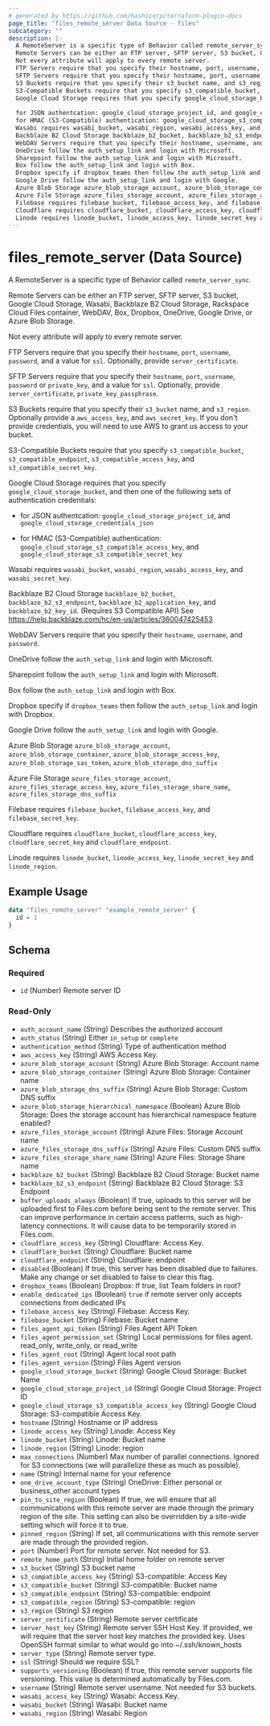 ```yaml
---
# generated by https://github.com/hashicorp/terraform-plugin-docs
page_title: "files_remote_server Data Source - files"
subcategory: ""
description: |-
  A RemoteServer is a specific type of Behavior called remote_server_sync.
  Remote Servers can be either an FTP server, SFTP server, S3 bucket, Google Cloud Storage, Wasabi, Backblaze B2 Cloud Storage, Rackspace Cloud Files container, WebDAV, Box, Dropbox, OneDrive, Google Drive, or Azure Blob Storage.
  Not every attribute will apply to every remote server.
  FTP Servers require that you specify their hostname, port, username, password, and a value for ssl. Optionally, provide server_certificate.
  SFTP Servers require that you specify their hostname, port, username, password or private_key, and a value for ssl. Optionally, provide server_certificate, private_key_passphrase.
  S3 Buckets require that you specify their s3_bucket name, and s3_region. Optionally provide a aws_access_key, and aws_secret_key. If you don't provide credentials, you will need to use AWS to grant us access to your bucket.
  S3-Compatible Buckets require that you specify s3_compatible_bucket, s3_compatible_endpoint, s3_compatible_access_key, and s3_compatible_secret_key.
  Google Cloud Storage requires that you specify google_cloud_storage_bucket, and then one of the following sets of authentication credentials:
  
  for JSON authentcation: google_cloud_storage_project_id, and google_cloud_storage_credentials_json
  for HMAC (S3-Compatible) authentication: google_cloud_storage_s3_compatible_access_key, and google_cloud_storage_s3_compatible_secret_key
  Wasabi requires wasabi_bucket, wasabi_region, wasabi_access_key, and wasabi_secret_key.
  Backblaze B2 Cloud Storage backblaze_b2_bucket, backblaze_b2_s3_endpoint, backblaze_b2_application_key, and backblaze_b2_key_id. (Requires S3 Compatible API) See https://help.backblaze.com/hc/en-us/articles/360047425453
  WebDAV Servers require that you specify their hostname, username, and password.
  OneDrive follow the auth_setup_link and login with Microsoft.
  Sharepoint follow the auth_setup_link and login with Microsoft.
  Box follow the auth_setup_link and login with Box.
  Dropbox specify if dropbox_teams then follow the auth_setup_link and login with Dropbox.
  Google Drive follow the auth_setup_link and login with Google.
  Azure Blob Storage azure_blob_storage_account, azure_blob_storage_container, azure_blob_storage_access_key, azure_blob_storage_sas_token, azure_blob_storage_dns_suffix
  Azure File Storage azure_files_storage_account, azure_files_storage_access_key, azure_files_storage_share_name, azure_files_storage_dns_suffix
  Filebase requires filebase_bucket, filebase_access_key, and filebase_secret_key.
  Cloudflare requires cloudflare_bucket, cloudflare_access_key, cloudflare_secret_key and cloudflare_endpoint.
  Linode requires linode_bucket, linode_access_key, linode_secret_key and linode_region.
---
```


# files_remote_server (Data Source)

A RemoteServer is a specific type of Behavior called `remote_server_sync`.



Remote Servers can be either an FTP server, SFTP server, S3 bucket, Google Cloud Storage, Wasabi, Backblaze B2 Cloud Storage, Rackspace Cloud Files container, WebDAV, Box, Dropbox, OneDrive, Google Drive, or Azure Blob Storage.



Not every attribute will apply to every remote server.



FTP Servers require that you specify their `hostname`, `port`, `username`, `password`, and a value for `ssl`. Optionally, provide `server_certificate`.



SFTP Servers require that you specify their `hostname`, `port`, `username`, `password` or `private_key`, and a value for `ssl`. Optionally, provide `server_certificate`, `private_key_passphrase`.



S3 Buckets require that you specify their `s3_bucket` name, and `s3_region`. Optionally provide a `aws_access_key`, and `aws_secret_key`. If you don't provide credentials, you will need to use AWS to grant us access to your bucket.



S3-Compatible Buckets require that you specify `s3_compatible_bucket`, `s3_compatible_endpoint`, `s3_compatible_access_key`, and `s3_compatible_secret_key`.



Google Cloud Storage requires that you specify `google_cloud_storage_bucket`, and then one of the following sets of authentication credentials:

 - for JSON authentcation: `google_cloud_storage_project_id`, and `google_cloud_storage_credentials_json`

 - for HMAC (S3-Compatible) authentication: `google_cloud_storage_s3_compatible_access_key`, and `google_cloud_storage_s3_compatible_secret_key`



Wasabi requires `wasabi_bucket`, `wasabi_region`, `wasabi_access_key`, and `wasabi_secret_key`.



Backblaze B2 Cloud Storage `backblaze_b2_bucket`, `backblaze_b2_s3_endpoint`, `backblaze_b2_application_key`, and `backblaze_b2_key_id`. (Requires S3 Compatible API) See https://help.backblaze.com/hc/en-us/articles/360047425453



WebDAV Servers require that you specify their `hostname`, `username`, and `password`.



OneDrive follow the `auth_setup_link` and login with Microsoft.



Sharepoint follow the `auth_setup_link` and login with Microsoft.



Box follow the `auth_setup_link` and login with Box.



Dropbox specify if `dropbox_teams` then follow the `auth_setup_link` and login with Dropbox.



Google Drive follow the `auth_setup_link` and login with Google.



Azure Blob Storage `azure_blob_storage_account`, `azure_blob_storage_container`, `azure_blob_storage_access_key`, `azure_blob_storage_sas_token`, `azure_blob_storage_dns_suffix`



Azure File Storage `azure_files_storage_account`, `azure_files_storage_access_key`, `azure_files_storage_share_name`, `azure_files_storage_dns_suffix`



Filebase requires `filebase_bucket`, `filebase_access_key`, and `filebase_secret_key`.



Cloudflare requires `cloudflare_bucket`, `cloudflare_access_key`, `cloudflare_secret_key` and `cloudflare_endpoint`.



Linode requires `linode_bucket`, `linode_access_key`, `linode_secret_key` and `linode_region`.

## Example Usage

```terraform
data "files_remote_server" "example_remote_server" {
  id = 1
}
```

<!-- schema generated by tfplugindocs -->
## Schema

### Required

- `id` (Number) Remote server ID

### Read-Only

- `auth_account_name` (String) Describes the authorized account
- `auth_status` (String) Either `in_setup` or `complete`
- `authentication_method` (String) Type of authentication method
- `aws_access_key` (String) AWS Access Key.
- `azure_blob_storage_account` (String) Azure Blob Storage: Account name
- `azure_blob_storage_container` (String) Azure Blob Storage: Container name
- `azure_blob_storage_dns_suffix` (String) Azure Blob Storage: Custom DNS suffix
- `azure_blob_storage_hierarchical_namespace` (Boolean) Azure Blob Storage: Does the storage account has hierarchical namespace feature enabled?
- `azure_files_storage_account` (String) Azure Files: Storage Account name
- `azure_files_storage_dns_suffix` (String) Azure Files: Custom DNS suffix
- `azure_files_storage_share_name` (String) Azure Files:  Storage Share name
- `backblaze_b2_bucket` (String) Backblaze B2 Cloud Storage: Bucket name
- `backblaze_b2_s3_endpoint` (String) Backblaze B2 Cloud Storage: S3 Endpoint
- `buffer_uploads_always` (Boolean) If true, uploads to this server will be uploaded first to Files.com before being sent to the remote server. This can improve performance in certain access patterns, such as high-latency connections.  It will cause data to be temporarily stored in Files.com.
- `cloudflare_access_key` (String) Cloudflare: Access Key.
- `cloudflare_bucket` (String) Cloudflare: Bucket name
- `cloudflare_endpoint` (String) Cloudflare: endpoint
- `disabled` (Boolean) If true, this server has been disabled due to failures.  Make any change or set disabled to false to clear this flag.
- `dropbox_teams` (Boolean) Dropbox: If true, list Team folders in root?
- `enable_dedicated_ips` (Boolean) `true` if remote server only accepts connections from dedicated IPs
- `filebase_access_key` (String) Filebase: Access Key.
- `filebase_bucket` (String) Filebase: Bucket name
- `files_agent_api_token` (String) Files Agent API Token
- `files_agent_permission_set` (String) Local permissions for files agent. read_only, write_only, or read_write
- `files_agent_root` (String) Agent local root path
- `files_agent_version` (String) Files Agent version
- `google_cloud_storage_bucket` (String) Google Cloud Storage: Bucket Name
- `google_cloud_storage_project_id` (String) Google Cloud Storage: Project ID
- `google_cloud_storage_s3_compatible_access_key` (String) Google Cloud Storage: S3-compatible Access Key.
- `hostname` (String) Hostname or IP address
- `linode_access_key` (String) Linode: Access Key
- `linode_bucket` (String) Linode: Bucket name
- `linode_region` (String) Linode: region
- `max_connections` (Number) Max number of parallel connections.  Ignored for S3 connections (we will parallelize these as much as possible).
- `name` (String) Internal name for your reference
- `one_drive_account_type` (String) OneDrive: Either personal or business_other account types
- `pin_to_site_region` (Boolean) If true, we will ensure that all communications with this remote server are made through the primary region of the site.  This setting can also be overridden by a site-wide setting which will force it to true.
- `pinned_region` (String) If set, all communications with this remote server are made through the provided region.
- `port` (Number) Port for remote server.  Not needed for S3.
- `remote_home_path` (String) Initial home folder on remote server
- `s3_bucket` (String) S3 bucket name
- `s3_compatible_access_key` (String) S3-compatible: Access Key
- `s3_compatible_bucket` (String) S3-compatible: Bucket name
- `s3_compatible_endpoint` (String) S3-compatible: endpoint
- `s3_compatible_region` (String) S3-compatible: region
- `s3_region` (String) S3 region
- `server_certificate` (String) Remote server certificate
- `server_host_key` (String) Remote server SSH Host Key. If provided, we will require that the server host key matches the provided key. Uses OpenSSH format similar to what would go into ~/.ssh/known_hosts
- `server_type` (String) Remote server type.
- `ssl` (String) Should we require SSL?
- `supports_versioning` (Boolean) If true, this remote server supports file versioning. This value is determined automatically by Files.com.
- `username` (String) Remote server username.  Not needed for S3 buckets.
- `wasabi_access_key` (String) Wasabi: Access Key.
- `wasabi_bucket` (String) Wasabi: Bucket name
- `wasabi_region` (String) Wasabi: Region
